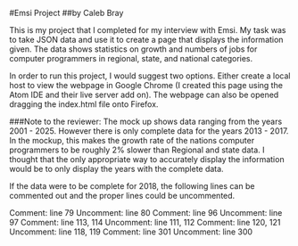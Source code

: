 #Emsi Project
##by Caleb Bray

This is my project that I completed for my interview with Emsi. My task was to take
JSON data and use it to create a page that displays the information given.
The data shows statistics on growth and numbers of jobs for computer programmers
in regional, state, and national categories.

In order to run this project, I would suggest two options. Either create a local host
to view the webpage in Google Chrome (I created this page using the Atom IDE and their
live server add on). The webpage can also be opened dragging the index.html file onto
Firefox.

###Note to the reviewer:
The mock up shows data ranging from the years 2001 - 2025.
However there is only complete data for the years 2013 - 2017. In the mockup, this makes
the growth rate of the nations computer programmers to be roughly 2% slower than Regional
and state data. I thought that the only appropriate way to accurately display the
information would be to only display the years with the complete data.

If the data were to be complete for 2018, the following lines can be commented out
and the proper lines could be uncommented.

Comment: line 79            Uncomment: line 80
Comment: line 96            Uncomment: line 97
Comment: line 113, 114      Uncomment: line 111, 112
Comment: line 120, 121      Uncomment: line 118, 119
Comment: line 301           Uncomment: line 300
